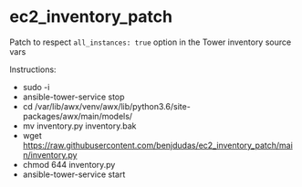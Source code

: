 # ec2_inventory_patch

Patch to respect `all_instances: true` option in the Tower inventory source vars

Instructions:

  - sudo -i
  - ansible-tower-service stop
  - cd /var/lib/awx/venv/awx/lib/python3.6/site-packages/awx/main/models/
  - mv inventory.py inventory.bak
  - wget https://raw.githubusercontent.com/benjdudas/ec2_inventory_patch/main/inventory.py
  - chmod 644 inventory.py
  - ansible-tower-service start


